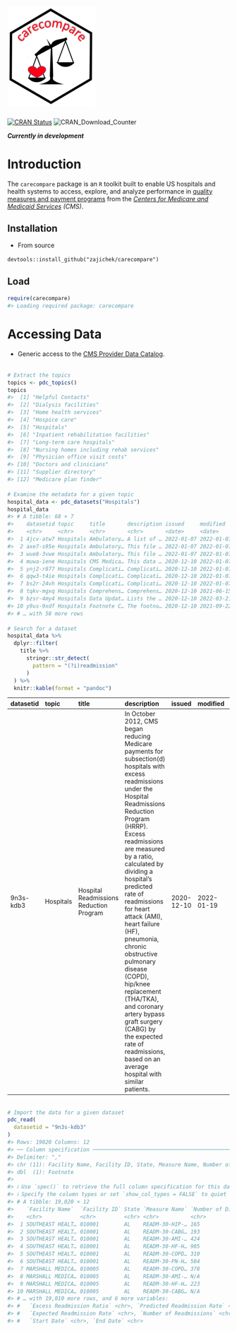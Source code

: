 
<!-- README.md is generated from README.Rmd. Please edit that file -->

# <img src="man/figures/carecompare.png" width="200" />

<!-- badges: start -->

[![CRAN
Status](https://www.r-pkg.org/badges/version/carecompare)](https://cran.r-project.org/package=carecompare)
![CRAN_Download_Counter](http://cranlogs.r-pkg.org/badges/grand-total/carecompare)
<!-- badges: end -->

***Currently in development***

# Introduction

The `carecompare` package is an `R` toolkit built to enable US hospitals
and health systems to access, explore, and analyze performance in
[quality measures and payment programs](https://qualitynet.cms.gov/)
from the [*Centers for Medicare and Medicaid
Services*](https://www.cms.gov/) *(CMS)*.

## Installation

-   From source

`devtools::install_github("zajichek/carecompare")`

## Load

``` r
require(carecompare)
#> Loading required package: carecompare
```

# Accessing Data

-   Generic access to the [CMS Provider Data
    Catalog](https://data.cms.gov/provider-data/).

``` r

# Extract the topics
topics <- pdc_topics()
topics
#>  [1] "Helpful Contacts"                      
#>  [2] "Dialysis facilities"                   
#>  [3] "Home health services"                  
#>  [4] "Hospice care"                          
#>  [5] "Hospitals"                             
#>  [6] "Inpatient rehabilitation facilities"   
#>  [7] "Long-term care hospitals"              
#>  [8] "Nursing homes including rehab services"
#>  [9] "Physician office visit costs"          
#> [10] "Doctors and clinicians"                
#> [11] "Supplier directory"                    
#> [12] "Medicare plan finder"

# Examine the metadata for a given topic
hospital_data <- pdc_datasets("Hospitals")
hospital_data
#> # A tibble: 68 × 7
#>    datasetid topic     title       description issued     modified   downloadurl
#>    <chr>     <chr>     <chr>       <chr>       <date>     <date>     <chr>      
#>  1 4jcv-atw7 Hospitals Ambulatory… A list of … 2022-01-07 2022-01-07 https://da…
#>  2 axe7-s95e Hospitals Ambulatory… This file … 2022-01-07 2022-01-07 https://da…
#>  3 wue8-3vwe Hospitals Ambulatory… This file … 2022-01-07 2022-01-07 https://da…
#>  4 muwa-iene Hospitals CMS Medica… This data … 2020-12-10 2022-01-07 https://da…
#>  5 ynj2-r877 Hospitals Complicati… Complicati… 2020-12-10 2022-01-07 https://da…
#>  6 qqw3-t4ie Hospitals Complicati… Complicati… 2020-12-10 2022-01-07 https://da…
#>  7 bs2r-24vh Hospitals Complicati… Complicati… 2020-12-10 2022-01-07 https://da…
#>  8 tqkv-mgxq Hospitals Comprehens… Comprehens… 2020-12-10 2021-06-15 https://da…
#>  9 bzsr-4my4 Hospitals Data Updat… Lists the … 2020-12-10 2022-03-21 https://da…
#> 10 y9us-9xdf Hospitals Footnote C… The footno… 2020-12-10 2021-09-22 https://da…
#> # … with 58 more rows

# Search for a dataset
hospital_data %>% 
  dplyr::filter(
    title %>%
      stringr::str_detect(
        pattern = "(?i)readmission"
      )
  ) %>%
  knitr::kable(format = "pandoc")
```

| datasetid | topic     | title                                   | description                                                                                                                                                                                                                                                                                                                                                                                                                                                                                                                                                         | issued     | modified   | downloadurl                                                                                                                                                                 |
|:----------|:----------|:----------------------------------------|:--------------------------------------------------------------------------------------------------------------------------------------------------------------------------------------------------------------------------------------------------------------------------------------------------------------------------------------------------------------------------------------------------------------------------------------------------------------------------------------------------------------------------------------------------------------------|:-----------|:-----------|:----------------------------------------------------------------------------------------------------------------------------------------------------------------------------|
| 9n3s-kdb3 | Hospitals | Hospital Readmissions Reduction Program | In October 2012, CMS began reducing Medicare payments for subsection(d) hospitals with excess readmissions under the Hospital Readmissions Reduction Program (HRRP). Excess readmissions are measured by a ratio, calculated by dividing a hospital’s predicted rate of readmissions for heart attack (AMI), heart failure (HF), pneumonia, chronic obstructive pulmonary disease (COPD), hip/knee replacement (THA/TKA), and coronary artery bypass graft surgery (CABG) by the expected rate of readmissions, based on an average hospital with similar patients. | 2020-12-10 | 2022-01-19 | <https://data.cms.gov/provider-data/sites/default/files/resources/6862887588c0e2d720f0c821f6ed8e76_1642665920/FY_2022_Hospital_Readmissions_Reduction_Program_Hospital.csv> |

``` r

# Import the data for a given dataset
pdc_read(
  datasetid = "9n3s-kdb3"
)
#> Rows: 19020 Columns: 12
#> ── Column specification ────────────────────────────────────────────────────────
#> Delimiter: ","
#> chr (11): Facility Name, Facility ID, State, Measure Name, Number of Dischar...
#> dbl  (1): Footnote
#> 
#> ℹ Use `spec()` to retrieve the full column specification for this data.
#> ℹ Specify the column types or set `show_col_types = FALSE` to quiet this message.
#> # A tibble: 19,020 × 12
#>    `Facility Name`  `Facility ID` State `Measure Name` `Number of Dis…` Footnote
#>    <chr>            <chr>         <chr> <chr>          <chr>               <dbl>
#>  1 SOUTHEAST HEALT… 010001        AL    READM-30-HIP-… 165                    NA
#>  2 SOUTHEAST HEALT… 010001        AL    READM-30-CABG… 193                    NA
#>  3 SOUTHEAST HEALT… 010001        AL    READM-30-AMI-… 424                    NA
#>  4 SOUTHEAST HEALT… 010001        AL    READM-30-HF-H… 905                    NA
#>  5 SOUTHEAST HEALT… 010001        AL    READM-30-COPD… 310                    NA
#>  6 SOUTHEAST HEALT… 010001        AL    READM-30-PN-H… 504                    NA
#>  7 MARSHALL MEDICA… 010005        AL    READM-30-COPD… 378                    NA
#>  8 MARSHALL MEDICA… 010005        AL    READM-30-AMI-… N/A                    NA
#>  9 MARSHALL MEDICA… 010005        AL    READM-30-HF-H… 223                    NA
#> 10 MARSHALL MEDICA… 010005        AL    READM-30-CABG… N/A                     5
#> # … with 19,010 more rows, and 6 more variables:
#> #   `Excess Readmission Ratio` <chr>, `Predicted Readmission Rate` <chr>,
#> #   `Expected Readmission Rate` <chr>, `Number of Readmissions` <chr>,
#> #   `Start Date` <chr>, `End Date` <chr>
```
